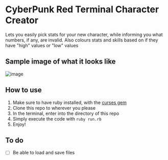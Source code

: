 # CyberPunk Red Terminal Character Creator

Lets you easily pick stats for your new character, while informing you what numbers, if any, are invalid. Also colours stats and skills based on if they have "high" values or "low" values

## Sample image of what it looks like

![image](https://imgur.com/BAOYRe0)

## How to use

1. Make sure to have ruby installed, with the [curses gem](https://github.com/ruby/curses)
2. Clone this repo to wherever you please
3. In the terminal, enter into the directory of this repo
4. Simply execute the code with `ruby run.rb`
5. Enjoy!

## To do
- [ ] Be able to load and save files
